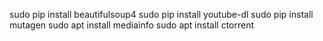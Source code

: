 sudo pip install beautifulsoup4
sudo pip install youtube-dl
sudo pip install mutagen
sudo apt install mediainfo
sudo apt install ctorrent
